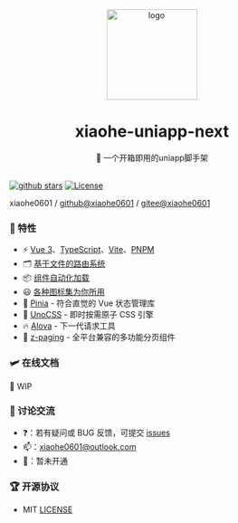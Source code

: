 <div align="center">
  <img src="https://oss.xiaohe.ink/images/xiaohe-uniapp-next.png" width="160" alt="logo"/>
  <h1>xiaohe-uniapp-next</h1>
  <span>🚀 一个开箱即用的uniapp脚手架</span>
</div>

<br>

[![github stars][github-stars-src]][github-stars-href]
[![License][license-src]][license-href]

xiaohe0601 / [github@xiaohe0601](https://github.com/xiaohe0601) / [gitee@xiaohe0601](https://gitee.com/xiaohe0601)

### 🎉 特性

- ⚡️ [Vue 3](https://vuejs.org)、[TypeScript](https://www.typescriptlang.org)、[Vite](https://vite.dev)、[PNPM](https://pnpm.io)
- 🗂️ [基于文件的路由系统](https://github.com/uni-helper/vite-plugin-uni-pages)
- 📦 [组件自动化加载](https://github.com/uni-helper/vite-plugin-uni-components)
- 😃 [各种图标集为你所用](https://icones.js.org)
- 🍍 [Pinia](https://pinia.vuejs.org) - 符合直觉的 Vue 状态管理库
- 🎨 [UnoCSS](https://unocss.dev) - 即时按需原子 CSS 引擎
- 🔥 [Alova](https://alova.js.org) - 下一代请求工具
- 📖 [z-paging](https://z-paging.zxlee.cn) - 全平台兼容的多功能分页组件

### 🛩️ 在线文档

🚧 WIP

### 🐶 讨论交流

- ❓：若有疑问或 BUG 反馈，可提交 [issues](https://github.com/xiaohe0601/xiaohe-uniapp-next/issues)
- 📫：[xiaohe0601@outlook.com](mailto:xiaohe0601@outlook.com)
- 🐧：暂未开通

### 🏆 开源协议

- MIT [LICENSE](./LICENSE)

[github-stars-src]: https://img.shields.io/github/stars/xiaohe0601/xiaohe-uniapp-next?style=flat&colorA=080f12&colorB=1fa669&logo=GitHub
[github-stars-href]: https://github.com/xiaohe0601/xiaohe-uniapp-next
[license-src]: https://img.shields.io/github/license/xiaohe0601/xiaohe-uniapp-next.svg?style=flat&colorA=080f12&colorB=1fa669
[license-href]: https://github.com/xiaohe0601/xiaohe-uniapp-next/blob/main/LICENSE